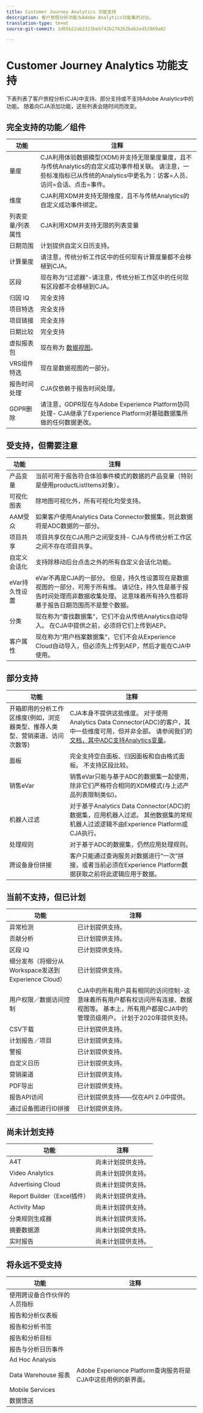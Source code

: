 ```yaml
---
title: Customer Journey Analytics 功能支持
description: 客户旅程分析功能与Adobe Analytics功能集的对比。
translation-type: tm+mt
source-git-commit: 1d65b22ab2323bebf42b2782b2bab2ed52869a02

---
```



# Customer Journey Analytics 功能支持

下表列表了客户旅程分析(CJA)中支持、部分支持或不支持Adobe Analytics中的功能。 随着向CJA添加功能，这些列表会随时间而改变。

## 完全支持的功能／组件

| 功能 | 注释 |
| --- | --- |
| 量度 | CJA利用体验数据模型(XDM)并支持无限量度量度，且不与传统Analytics的自定义成功事件相关联。 请注意，一些标准指标已从传统的Analytics中更名为：访客=人员、访问=会话、点击=事件。 |
| 维度 | CJA利用XDM并支持无限维度，且不与传统Analytics的自定义成功事件绑定。 |
| 列表变量/列表属性 | CJA利用XDM并支持无限的列表变量 |
| 日期范围 | 计划提供自定义日历支持。 |
| 计算量度 | 请注意，传统分析工作区中的任何现有计算度量都不会移植到CJA。 |
| 区段 | 现在称为“过滤器”-请注意，传统分析工作区中的任何现有区段都不会移植到CJA。 |
| 归因 IQ | 完全支持 |
| 项目特选 | 完全支持 |
| 项目链接 | 完全支持 |
| 日期比较 | 完全支持 |
| 虚拟报表包 | 现在称为 [数据视图](/help/data-views/create-dataview.md)。 |
| VRS组件特选 | 现在是数据视图的一部分。 |
| 报告时间处理 | CJA仅依赖于报告时间处理。 |
| GDPR删除 | 请注意，GDPR现在与Adobe Experience Platform协同处理- CJA继承了Experience Platform对基础数据集所做的任何数据更改。 |

## 受支持，但需要注意

| 功能 | 注释 |
| --- | --- |
| 产品变量 | 当前可用于报告符合体验事件模式的数据的产品变量（特别是使用productListItems对象）。 |
| 可视化图表 | 除地图可视化外，所有可视化均受支持。 |
| AAM受众 | 如果客户使用Analytics Data Connector数据集，则此数据将是ADC数据的一部分。 |
| 项目共享 | 项目共享仅在CJA用户之间受支持- CJA与传统分析工作区之间不存在项目共享。 |
| 自定义会话化 | 支持除移动后台点击之外的所有自定义会话化功能。 |
| eVar持久性设置 | eVar不再是CJA的一部分。 但是，持久性设置现在是数据视图的一部分，可用于所有维。 请记住，持久性是基于报告时间处理而非数据收集处理。 这意味着所有持久性都将基于报告日期范围而不是整个数据。 |
| 分类 | 现在称为“查找数据集”，它们不会从传统Analytics自动导入。 在CJA中提供之前，必须将它们上传到AEP。 |
| 客户属性 | 现在称为“用户档案数据集”，它们不会从Experience Cloud自动导入，但必须先上传到AEP，然后才能在CJA中使用。 |

## 部分支持

| 功能 | 注释 |
| --- | --- |
| 开箱即用的分析工作区维度(例如，浏览器类型、推荐人类型、营销渠道、访问次数等) | CJA本身不提供这些维度。 对于使用Analytics Data Connector(ADC)的客户，其中一些维度可用，但并非全部。 请参阅我们的 [文档，其中ADC支持Analytics变量](https://www.adobe.io/apis/experienceplatform/home/data-ingestion/data-ingestion-services.html#!api-specification/markdown/narrative/technical_overview/acp_connectors_overview/analytics_mapping_fields.md)。 |
| 面板 | 完全支持空白面板、归因面板和自由格式面板。 不支持区段比较。 |
| 销售eVar | 销售eVar只能与基于ADC的数据集一起使用，除非它们严格符合相同的XDM模式(与上述产品列表限制类似)。 |
| 机器人过滤 | 对于基于Analytics Data Connector(ADC)的数据集，应用机器人过滤。 其他数据集的常规机器人过滤逻辑不由Experience Platform或CJA执行。 |
| 处理规则 | 对于基于ADC的数据集，仍然应用处理规则。 |
| 跨设备身份拼接 | 客户只能通过查询服务对数据进行“一次”拼接，或者当前必须在Experience Platform数据获取之前将此逻辑应用于数据。 |

## 当前不支持，但已计划

| 功能 | 注释 |
| --- | --- |
| 异常检测 | 已计划提供支持。 |
| 贡献分析 | 已计划提供支持。 |
| 区段 IQ | 已计划提供支持。 |
| 细分发布（将细分从Workspace发送到Experience Cloud） | 已计划提供支持。 |
| 用户权限／数据访问控制 | CJA中的所有用户具有相同的访问控制-这意味着所有用户都有权访问所有连接、数据视图等。 基本上，所有用户都是CJA中的管理员级用户。 计划于2020年提供支持。 |
| CSV下载 | 已计划提供支持。 |
| 计划报告／项目 | 已计划提供支持。 |
| 警报 | 已计划提供支持。 |
| 自定义日历 | 已计划提供支持。 |
| 营销渠道 | 已计划提供支持。 |
| PDF导出 | 已计划提供支持。 |
| 报告API访问 | 已计划提供支持——仅在API 2.0中提供。 |
| 通过设备图进行ID拼接 | 已计划提供支持。 |

## 尚未计划支持

| 功能 | 注释 |
| --- | --- |
| A4T | 尚未计划提供支持。 |
| Video Analytics | 尚未计划提供支持。 |
| Advertising Cloud | 尚未计划提供支持。 |
| Report Builder（Excel插件） | 尚未计划提供支持。 |
| Activity Map | 尚未计划提供支持。 |
| 分类规则生成器 | 尚未计划提供支持。 |
| 摘要数据源 | 尚未计划提供支持。 |
| 实时报告 | 尚未计划提供支持。 |

## 将永远不受支持

| 功能 | 注释 |
| --- | --- |
| 使用跨设备合作伙伴的人员指标 |  |
| 报告和分析仪表板 |  |
| 报告和分析书签 |  |
| 报告和分析目标 |  |
| 报告与分析日历事件 |  |
| Ad Hoc Analysis |  |
| Data Warehouse 报表 | Adobe Experience Platform查询服务将是CJA中这些用例的新界面。 |
| Mobile Services |  |
| 数据馈送 |  |
